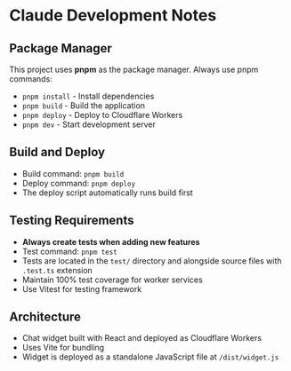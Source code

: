# Claude Development Notes

## Package Manager
This project uses **pnpm** as the package manager. Always use pnpm commands:
- `pnpm install` - Install dependencies
- `pnpm build` - Build the application
- `pnpm deploy` - Deploy to Cloudflare Workers
- `pnpm dev` - Start development server

## Build and Deploy
- Build command: `pnpm build`
- Deploy command: `pnpm deploy` 
- The deploy script automatically runs build first

## Testing Requirements
- **Always create tests when adding new features**
- Test command: `pnpm test`
- Tests are located in the `test/` directory and alongside source files with `.test.ts` extension
- Maintain 100% test coverage for worker services
- Use Vitest for testing framework

## Architecture
- Chat widget built with React and deployed as Cloudflare Workers
- Uses Vite for bundling
- Widget is deployed as a standalone JavaScript file at `/dist/widget.js`